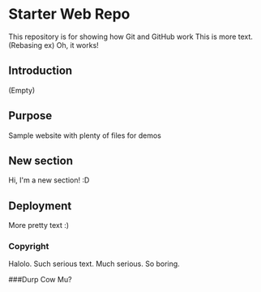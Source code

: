 # Starter Web Repo

This repository is for showing how Git and GitHub work
This is more text. (Rebasing ex)
Oh, it works!

## Introduction
(Empty)

## Purpose

Sample website with plenty of files for demos

## New section
Hi, I'm a new section! :D

## Deployment
More pretty text :)

### Copyright
Halolo. Such serious text. Much serious. So boring.

###Durp
Cow Mu?
